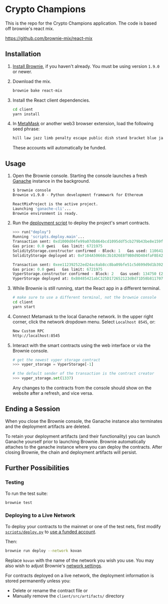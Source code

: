 # Crypto Champions

This is the repo for the Crypto Champions application. The code is based off brownie's react mix.

https://github.com/brownie-mix/react-mix

## Installation

1. [Install Brownie](https://eth-brownie.readthedocs.io/en/stable/install.html), if you haven't already. You must be using version `1.9.0` or newer.

2. Download the mix.

   ```bash
   brownie bake react-mix
   ```

3. Install the React client dependencies.

   ```bash
   cd client
   yarn install
   ```

4. In [MetaMask](https://metamask.io/) or another web3 browser extension, load the following seed phrase:

   ```bash
   hill law jazz limb penalty escape public dish stand bracket blue jar
   ```

   These accounts will automatically be funded.

## Usage

1. Open the Brownie console. Starting the console launches a fresh [Ganache](https://www.trufflesuite.com/ganache) instance in the background.

   ```bash
   $ brownie console
   Brownie v1.9.0 - Python development framework for Ethereum

   ReactMixProject is the active project.
   Launching 'ganache-cli'...
   Brownie environment is ready.
   ```

2. Run the [deployment script](scripts/deploy.py) to deploy the project's smart contracts.

   ```python
   >>> run("deploy")
   Running 'scripts.deploy.main'...
   Transaction sent: 0xd1000d04fe99a07db864bcd1095ddf5cb279b43be8e159f94dbff9d4e4809c70
   Gas price: 0.0 gwei   Gas limit: 6721975
   SolidityStorage.constructor confirmed - Block: 1   Gas used: 110641 (1.65%)
   SolidityStorage deployed at: 0xF104A50668c3b1026E8f9B0d9D404faF8E42e642

   Transaction sent: 0xee112392522ed24ac6ab8cc8ba09bfe51c5d699d9d1b39294ba87e5d2a56212c
   Gas price: 0.0 gwei   Gas limit: 6721975
   VyperStorage.constructor confirmed - Block: 2   Gas used: 134750 (2.00%)
   VyperStorage deployed at: 0xB8485421abC325D172652123dBd71D58b8117070
   ```

3. While Brownie is still running, start the React app in a different terminal.

   ```bash
   # make sure to use a different terminal, not the brownie console
   cd client
   yarn start
   ```

4. Connect Metamask to the local Ganache network. In the upper right corner, click the network dropdown menu. Select `Localhost 8545`, or:

   ```bash
   New Custom RPC
   http://localhost:8545
   ```

5. Interact with the smart contracts using the web interface or via the Brownie console.

   ```python
   # get the newest vyper storage contract
   >>> vyper_storage = VyperStorage[-1]

   # the default sender of the transaction is the contract creator
   >>> vyper_storage.set(1337)
   ```

   Any changes to the contracts from the console should show on the website after a refresh, and vice versa.

## Ending a Session

When you close the Brownie console, the Ganache instance also terminates and the deployment artifacts are deleted.

To retain your deployment artifacts (and their functionality) you can launch Ganache yourself prior to launching Brownie. Brownie automatically attaches to the ganache instance where you can deploy the contracts. After closing Brownie, the chain and deployment artifacts will persist.

## Further Possibilities

### Testing

To run the test suite:

```bash
brownie test
```

### Deploying to a Live Network

To deploy your contracts to the mainnet or one of the test nets, first modify [`scripts/deploy.py`](`scripts/deploy.py`) to [use a funded account](https://eth-brownie.readthedocs.io/en/stable/account-management.html).

Then:

```bash
brownie run deploy --network kovan
```

Replace `kovan` with the name of the network you wish you use. You may also wish to adjust Brownie's [network settings](https://eth-brownie.readthedocs.io/en/stable/network-management.html).

For contracts deployed on a live network, the deployment information is stored permanently unless you:

- Delete or rename the contract file or
- Manually remove the `client/src/artifacts/` directory
